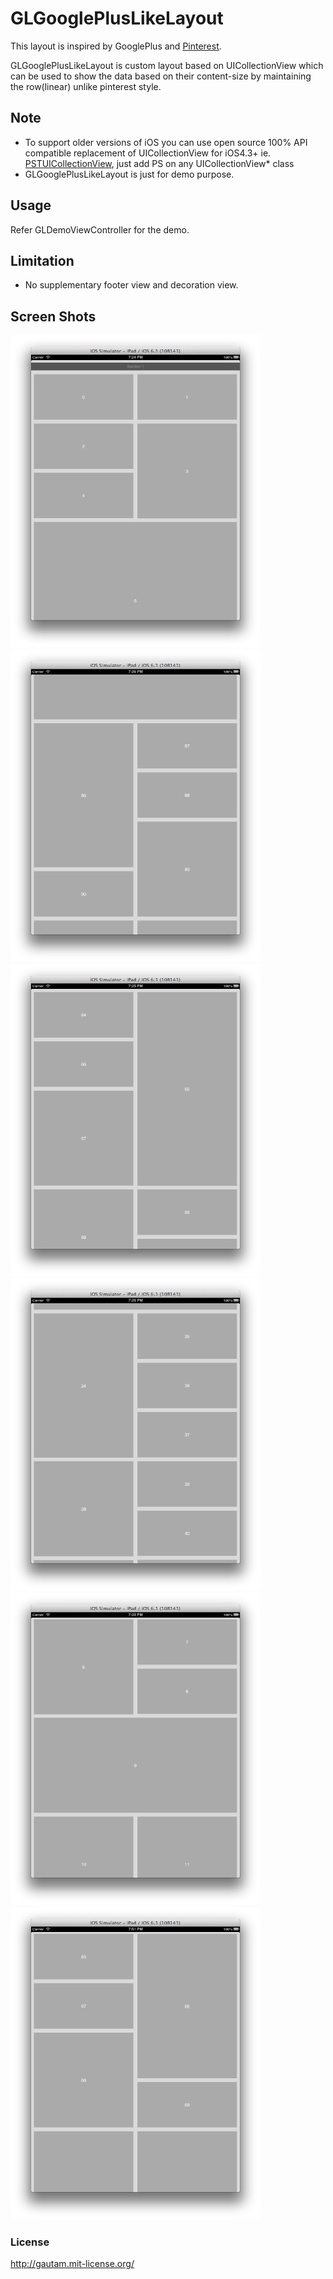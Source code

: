 GLGooglePlusLikeLayout
======================
This layout is inspired by GooglePlus and [Pinterest](http://pinterest.com/).

GLGooglePlusLikeLayout is custom layout based on UICollectionView which can be used to show the data based on their content-size by maintaining the row(linear) unlike pinterest style.

Note
----------
- To support older versions of iOS you can use open source 100% API compatible replacement of UICollectionView for iOS4.3+ ie. [PSTUICollectionView][1], just add PS on any UICollectionView* class
- GLGooglePlusLikeLayout is just for demo purpose.

Usage
----------
Refer GLDemoViewController for the demo.

Limitation
----------
- No supplementary footer view and decoration view.

Screen Shots
------------
<img src="/Screen%20Shot%201.png" height="500px" width="400px" />
<img src="/Screen%20Shot%202.png" height="500px" width="400px" />
<img src="/Screen%20Shot%203.png" height="500px" width="400px" />
<img src="/Screen%20Shot%204.png" height="500px" width="400px" />
<img src="/Screen%20Shot%205.png" height="500px" width="400px" />
<img src="/Screen%20Shot%206.png" height="500px" width="400px" />


### License
http://gautam.mit-license.org/



[1]: https://github.com/steipete/PSTCollectionView
